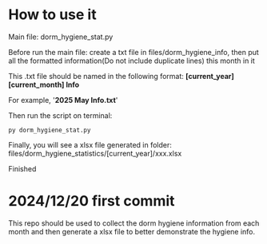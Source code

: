 # How to use it
Main file: dorm_hygiene_stat.py

Before run the main file:
create a txt file in files/dorm_hygiene_info, then put all the formatted information(Do not include duplicate lines) this month in it

This .txt file should be named in the following format: **[current_year] [current_month] Info**

For example, '**2025 May Info.txt**'

Then run the script on terminal: 

`py dorm_hygiene_stat.py`

Finally, you will see a xlsx file generated in folder: files/dorm_hygiene_statistics/[current_year]/xxx.xlsx

Finished
# 2024/12/20 first commit
This repo should be used to collect the dorm hygiene information from each month and then
generate a xlsx file to better demonstrate the hygiene info.